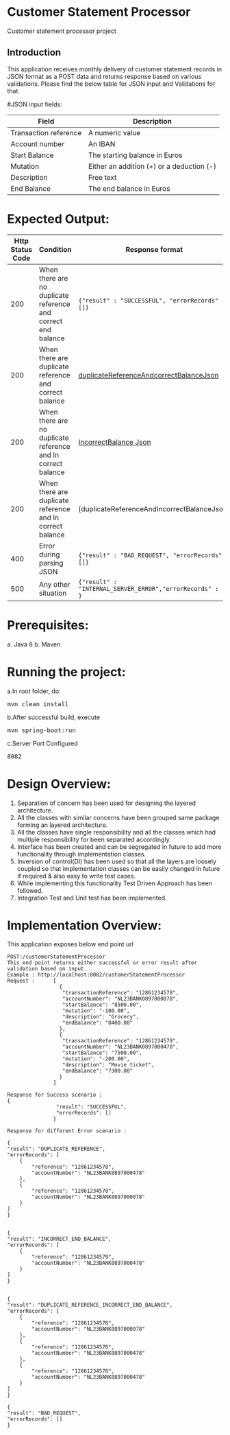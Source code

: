 # Customer Statement Processor
Customer statement processor project

## Introduction

This application receives monthly delivery of customer statement records in JSON format as a POST data and returns response based on various validations.
Please find the below table for JSON input and Validations for that.

#JSON input fields:

| Field                  | Description                                      | 
|------------------------|------------------------------------------------- |
| Transaction reference  | A numeric value                                  |
| Account number         | An IBAN                                          |
| Start Balance          | The starting balance in Euros                    |
| Mutation               | Either an addition (+) or a deduction (-)        |
| Description            | Free text                                        |
| End Balance            | The end balance in Euros                         |

# Expected Output:

| Http Status Code  | Condition                                                         |  Response format |
|---                |---                                                                |---               |
| 200               | When there are no duplicate reference and correct end balance     | `{"result" : "SUCCESSFUL", "errorRecords" : []}`|
| 200               | When there are duplicate reference and correct balance            |[duplicateReferenceAndcorrectBalanceJson](./duplicateReferenceAndcorrectBalance)
| 200               | When there are no duplicate reference and In correct balance      |[IncorrectBalance Json](./IncorrectBalance.json)|
| 200               | When there are duplicate reference and In correct balance         |[duplicateReferenceAndIncorrectBalanceJson]
| 400               | Error during parsing JSON                                         | `{"result" : "BAD_REQUEST", "errorRecords" : []}`|
| 500               | Any other situation                                               | `{"result" : "INTERNAL_SERVER_ERROR","errorRecords" : [] }`|

# Prerequisites:
a. Java 8
b. Maven

# Running the project:
a.In root folder, do:<pre>mvn clean install</pre>
b.After successful build, execute <pre>mvn spring-boot:run</pre>
c.Server Port Configured <pre>8082</pre>

# Design Overview:
1. Separation of concern has been used for designing the layered architecture.
2. All the classes with similar concerns have been grouped same package forming an layered architecture.
3. All the classes have single responsibility and all the classes which had multiple responsibility for been separated accordingly.
4. Interface has been created and can be segregated in future to add more functionality through implementation classes.
5. Inversion of control(DI) has been used so that all the layers are loosely coupled so that implementation classes can be easily changed in future if required & also easy  to write test cases.
6. While implementing this functionality Test Driven Approach has been followed.
7. Integration Test and Unit test has been implemented.

# Implementation Overview:
This application exposes below end point url

    POST:/customerStatementProcessor	
    This end point returns either successful or error result after validation based on input.
    Example : http://localhost:8082/customerStatementProcessor
    Request :      [
                     {
                      "transactionReference": "12861234578",
                      "accountNumber": "NL23BANK0897000078",
                      "startBalance": "8500.00",
                      "mutation": "-100.00",
                      "description": "Grocery",
                      "endBalance": "8400.00"
                     },
                     {
                      "transactionReference": "12861234579",
                      "accountNumber": "NL23BANK0897000478",
                      "startBalance": "7500.00",
                      "mutation": "-200.00",
                      "description": "Movie ticket",
                      "endBalance": "7300.00"
                     }
                   ]
                   
    Response for Success scenario : 
    {
                    "result": "SUCCESSFUL",
                    "errorRecords": []
                   }
                   
    Response for different Error scenario : 
    
    {
    "result": "DUPLICATE_REFERENCE",
    "errorRecords": [
        {
            "reference": "12861234578",
            "accountNumber": "NL23BANK0897000478"
        },
        {
            "reference": "12861234578",
            "accountNumber": "NL23BANK0897000078"
        }
    ]
    }    
    
    
    {
    "result": "INCORRECT_END_BALANCE",
    "errorRecords": [
        {
            "reference": "12861234579",
            "accountNumber": "NL23BANK0897000478"
        }
    ]
    }
    
    
    {
    "result": "DUPLICATE_REFERENCE_INCORRECT_END_BALANCE",
    "errorRecords": [
        {
            "reference": "12861234578",
            "accountNumber": "NL23BANK0897000078"
        },
        {
            "reference": "12861234578",
            "accountNumber": "NL23BANK0897000478"
        },
        {
            "reference": "12861234578",
            "accountNumber": "NL23BANK0897000478"
        }
    ]
    }          
    
    {
    "result": "BAD_REQUEST",
    "errorRecords": []
    }
                   


